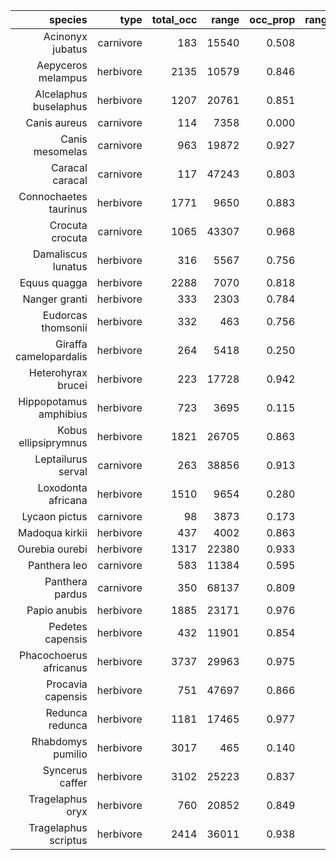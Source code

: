 |                species |      type | total_occ |     range | occ_prop | range_prop |
| ----------------------:| ---------:| ---------:| ---------:| --------:| ----------:|
|       Acinonyx jubatus | carnivore |   183 | 15540 |    0.508 |      0.513 |
|     Aepyceros melampus | herbivore |  2135 | 10579 |    0.846 |      0.694 |
|  Alcelaphus buselaphus | herbivore |  1207 | 20761 |    0.851 |      0.780 |
|           Canis aureus | carnivore |   114 |  7358 |    0.000 |      0.000 |
|        Canis mesomelas | carnivore |   963 | 19872 |    0.927 |      0.943 |
|        Caracal caracal | carnivore |   117 | 47243 |    0.803 |      0.837 |
|  Connochaetes taurinus | herbivore |  1771 |  9650 |    0.883 |      0.822 |
|        Crocuta crocuta | carnivore |  1065 | 43307 |    0.968 |      0.934 |
|     Damaliscus lunatus | herbivore |   316 |  5567 |    0.756 |      0.767 |
|           Equus quagga | herbivore |  2288 |  7070 |    0.818 |      0.599 |
|          Nanger granti | herbivore |   333 |  2303 |    0.784 |      0.790 |
|     Eudorcas thomsonii | herbivore |   332 |   463 |    0.756 |      0.571 |
| Giraffa camelopardalis | herbivore |   264 |  5418 |    0.250 |      0.246 |
|     Heterohyrax brucei | herbivore |   223 | 17728 |    0.942 |      0.944 |
| Hippopotamus amphibius | herbivore |   723 |  3695 |    0.115 |      0.139 |
|   Kobus ellipsiprymnus | herbivore |  1821 | 26705 |    0.863 |      0.646 |
|     Leptailurus serval | carnivore |   263 | 38856 |    0.913 |      0.871 |
|     Loxodonta africana | herbivore |  1510 |  9654 |    0.280 |      0.211 |
|          Lycaon pictus | carnivore |    98 |  3873 |    0.173 |      0.153 |
|         Madoqua kirkii | herbivore |   437 |  4002 |    0.863 |      0.936 |
|         Ourebia ourebi | herbivore |  1317 | 22380 |    0.933 |      0.904 |
|           Panthera leo | carnivore |   583 | 11384 |    0.595 |      0.462 |
|        Panthera pardus | carnivore |   350 | 68137 |    0.809 |      0.964 |
|           Papio anubis | herbivore |  1885 | 23171 |    0.976 |      0.939 |
|       Pedetes capensis | herbivore |   432 | 11901 |    0.854 |      0.828 |
| Phacochoerus africanus | herbivore |  3737 | 29963 |    0.975 |      0.940 |
|      Procavia capensis | herbivore |   751 | 47697 |    0.866 |      0.920 |
|        Redunca redunca | herbivore |  1181 | 17465 |    0.977 |      0.914 |
|      Rhabdomys pumilio | herbivore |  3017 |   465 |    0.140 |      0.125 |
|        Syncerus caffer | herbivore |  3102 | 25223 |    0.837 |      0.607 |
|       Tragelaphus oryx | herbivore |   760 | 20852 |    0.849 |      0.900 |
|   Tragelaphus scriptus | herbivore |  2414 | 36011 |    0.938 |      0.935 |
